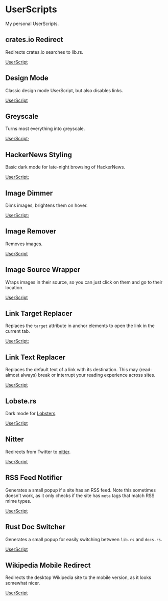 # UserScripts

My personal UserScripts.

## crates.io Redirect

Redirects crates.io searches to lib.rs.

[UserScript](https://github.com/EthanJustice/UserScripts/tree/master/userscripts/crates-io-redirect.user.js)

## Design Mode

Classic design mode UserScript, but also disables links.

[UserScript](https://github.com/EthanJustice/UserScripts/tree/master/userscripts/design-mode.user.js)

## Greyscale

Turns most everything into greyscale.

[UserScript](https://github.com/EthanJustice/UserScripts/tree/master/userscripts/greyscale.user.js);

## HackerNews Styling

Basic dark mode for late-night browsing of HackerNews.

[UserScript](https://github.com/EthanJustice/UserScripts/tree/master/userscripts/hn-styles.user.js);

## Image Dimmer

Dims images, brightens them on hover.

[UserScript](https://github.com/EthanJustice/UserScripts/tree/master/userscripts/image-dimmer.user.js);

## Image Remover

Removes images.

[UserScript](https://github.com/EthanJustice/UserScripts/tree/master/userscripts/image-remover.user.js)

## Image Source Wrapper

Wraps images in their source, so you can just click on them and go to their location.

[UserScript](https://github.com/EthanJustice/UserScripts/tree/master/userscripts/img-src-wrapper.user.js)

## Link Target Replacer

Replaces the `target` attribute in anchor elements to open the link in the current tab.

[UserScript](https://github.com/EthanJustice/UserScripts/tree/master/userscripts/link-target-replacer.user.js);

## Link Text Replacer

Replaces the default text of a link with its destination.  This may (read: almost always) break or interrupt your reading experience across sites.

[UserScript](https://github.com/EthanJustice/UserScripts/tree/master/userscripts/link-text-replacer.user.js)

## Lobste.rs

Dark mode for [Lobsters](https://lobste.rs/).

[UserScript](https://github.com/EthanJustice/UserScripts/tree/master/userscripts/lobsters.user.js)

## Nitter

Redirects from Twitter to [nitter](https://nitter.net/).

[UserScript](https://github.com/EthanJustice/UserScripts/tree/master/userscripts/nitter-redirect.user.js)

## RSS Feed Notifier

Generates a small popup if a site has an RSS feed. Note this sometimes doesn't work, as it only checks if the site has `meta` tags that match RSS mime types.

[UserScript](https://github.com/EthanJustice/UserScripts/tree/master/userscripts/rss.user.js)

## Rust Doc Switcher

Generates a small popup for easily switching between `lib.rs` and `docs.rs`.

[UserScript](https://github.com/EthanJustice/UserScripts/tree/master/userscripts/rust-doc-switcher.user.js)

## Wikipedia Mobile Redirect

Redirects the desktop Wikipedia site to the mobile version, as it looks somewhat nicer.

[UserScript](https://github.com/EthanJustice/UserScripts/tree/master/userscripts/wikipedia-mobile-redirect.user.js)
